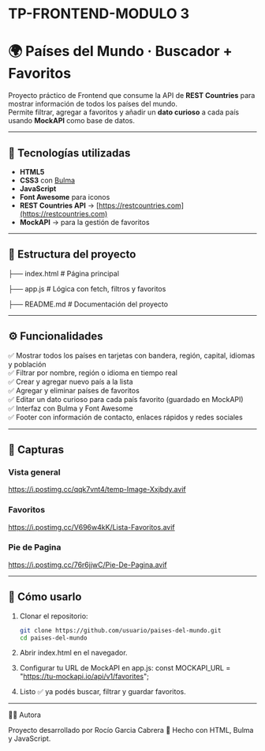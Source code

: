 # TP-FRONTEND-MODULO 3
# 🌍 Países del Mundo · Buscador + Favoritos

Proyecto práctico de Frontend que consume la API de **REST Countries** para mostrar información de todos los países del mundo.  
Permite filtrar, agregar a favoritos y añadir un **dato curioso** a cada país usando **MockAPI** como base de datos.

---

## 🚀 Tecnologías utilizadas
- **HTML5**  
- **CSS3** con [Bulma](https://bulma.io/)  
- **JavaScript**  
- **Font Awesome** para iconos  
- **REST Countries API** → [https://restcountries.com](https://restcountries.com)  
- **MockAPI** → para la gestión de favoritos  

---

## 📂 Estructura del proyecto
├── index.html      # Página principal

├── app.js          # Lógica con fetch, filtros y favoritos

├── README.md       # Documentación del proyecto


---

## ⚙️ Funcionalidades

✅ Mostrar todos los países en tarjetas con bandera, región, capital, idiomas y población  
✅ Filtrar por nombre, región o idioma en tiempo real  
✅ Crear y agregar nuevo país a la lista  
✅ Agregar y eliminar países de favoritos  
✅ Editar un dato curioso para cada país favorito (guardado en MockAPI)  
✅ Interfaz con Bulma y Font Awesome  
✅ Footer con información de contacto, enlaces rápidos y redes sociales    

---

## 📸 Capturas
### Vista general
https://i.postimg.cc/qqk7vnt4/temp-Image-Xxjbdy.avif

### Favoritos
https://i.postimg.cc/V696w4kK/Lista-Favoritos.avif

### Pie de Pagina 
https://i.postimg.cc/76r6jjwC/Pie-De-Pagina.avif

---

## 🔑 Cómo usarlo
1. Clonar el repositorio:
   ```bash
   git clone https://github.com/usuario/paises-del-mundo.git
   cd paises-del-mundo
2.	Abrir index.html en el navegador.

3.	Configurar tu URL de MockAPI en app.js:
const MOCKAPI_URL = "https://tu-mockapi.io/api/v1/favorites";

4.	Listo ✅ ya podés buscar, filtrar y guardar favoritos.

---

👩‍💻 Autora

Proyecto desarrollado por Rocío Garcia Cabrera
💜 Hecho con HTML, Bulma y JavaScript.
